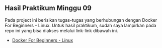 ## Hasil Praktikum Minggu 09

Pada project ini berisikan tugas-tugas yang berhubungan dengan Docker For Beginners - Linux. Untuk hasil praktikum, sudah saya lampirkan pada repo ini yang bisa diakses melalui link-link dibawah ini.   

- [Docker For Beginners - Linux](https://github.com/wulankinasih973/tekn-cloud-computing/blob/main/minggu-09/latihan.md)